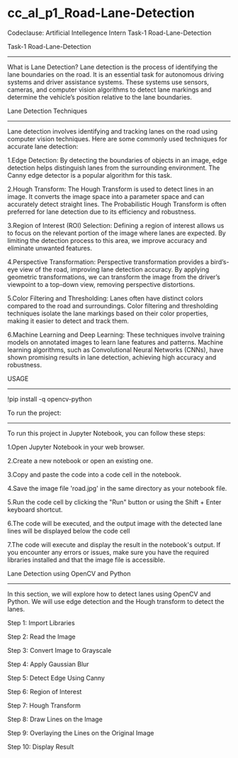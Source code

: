 # cc_al_p1_Road-Lane-Detection
Codeclause: Artificial Intellegence Intern
Task-1 Road-Lane-Detection
 
 Task-1 Road-Lane-Detection
***************************
What is Lane Detection?
Lane detection is the process of identifying the lane boundaries on the road. It is an essential task for autonomous driving systems and driver assistance systems.
These systems use sensors, cameras, and computer vision algorithms to detect lane markings and determine the vehicle’s position relative to the lane boundaries.

Lane Detection Techniques
**************************
Lane detection involves identifying and tracking lanes on the road using computer vision techniques. Here are some commonly used techniques for accurate lane detection:

1.Edge Detection: By detecting the boundaries of objects in an image, edge detection helps distinguish lanes from the surrounding environment. The Canny edge detector is a popular algorithm for this task.

2.Hough Transform: The Hough Transform is used to detect lines in an image. It converts the image space into a parameter space and can accurately detect straight lines. The Probabilistic Hough Transform is often preferred for lane detection due to its efficiency and robustness.

3.Region of Interest (ROI) Selection: Defining a region of interest allows us to focus on the relevant portion of the image where lanes are expected. By limiting the detection process to this area, we improve accuracy and eliminate unwanted features.

4.Perspective Transformation: Perspective transformation provides a bird’s-eye view of the road, improving lane detection accuracy. By applying geometric transformations, we can transform the image from the driver’s viewpoint to a top-down view, removing perspective distortions.

5.Color Filtering and Thresholding: Lanes often have distinct colors compared to the road and surroundings. Color filtering and thresholding techniques isolate the lane markings based on their color properties, making it easier to detect and track them.

6.Machine Learning and Deep Learning: These techniques involve training models on annotated images to learn lane features and patterns. Machine learning algorithms, such as Convolutional Neural Networks (CNNs), have shown promising results in lane detection, achieving high accuracy and robustness.

USAGE
*********
!pip install -q opencv-python

To run the project:
*********************
To run this project in Jupyter Notebook, you can follow these steps:

1.Open Jupyter Notebook in your web browser.

2.Create a new notebook or open an existing one.

3.Copy and paste the code into a code cell in the notebook.

4.Save the image file 'road.jpg' in the same directory as your notebook file.

5.Run the code cell by clicking the "Run" button or using the Shift + Enter keyboard shortcut.

6.The code will be executed, and the output image with the detected lane lines will be displayed below the code cell

7.The code will execute and display the result in the notebook's output. If you encounter any errors or issues, make sure you have the required libraries installed and that the image file is accessible.

Lane Detection using OpenCV and Python
****************************************************************
In this section, we will explore how to detect lanes using OpenCV and Python. We will use edge detection and the Hough transform to detect the lanes.

Step 1: Import Libraries

Step 2: Read the Image

Step 3: Convert Image to Grayscale

Step 4: Apply Gaussian Blur

Step 5: Detect Edge Using Canny

Step 6: Region of Interest

Step 7: Hough Transform

Step 8: Draw Lines on the Image

Step 9: Overlaying the Lines on the Original Image

Step 10: Display Result
